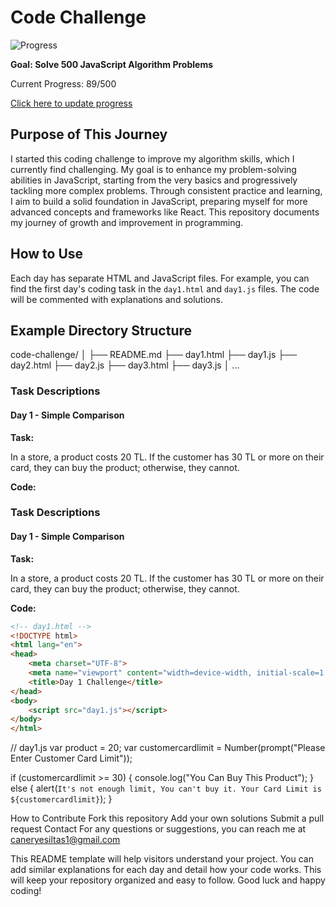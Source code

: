 # Code Challenge

![Progress](https://progress-bar.dev/89/?scale=500&title=Solved&width=400&color=babaca&suffix=/500)

**Goal: Solve 500 JavaScript Algorithm Problems**

Current Progress: 89/500

[Click here to update progress](#updating-progress)

## Purpose of This Journey

I started this coding challenge to improve my algorithm skills, which I currently find challenging. My goal is to enhance my problem-solving abilities in JavaScript, starting from the very basics and progressively tackling more complex problems. Through consistent practice and learning, I aim to build a solid foundation in JavaScript, preparing myself for more advanced concepts and frameworks like React. This repository documents my journey of growth and improvement in programming.

## How to Use

Each day has separate HTML and JavaScript files. For example, you can find the first day's coding task in the `day1.html` and `day1.js` files. The code will be commented with explanations and solutions.

## Example Directory Structure

code-challenge/
│
├── README.md
├── day1.html
├── day1.js
├── day2.html
├── day2.js
├── day3.html
├── day3.js
│
...



### Task Descriptions

#### Day 1 - Simple Comparison

**Task:**

In a store, a product costs 20 TL. If the customer has 30 TL or more on their card, they can buy the product; otherwise, they cannot.

**Code:**




### Task Descriptions

#### Day 1 - Simple Comparison

**Task:**

In a store, a product costs 20 TL. If the customer has 30 TL or more on their card, they can buy the product; otherwise, they cannot.

**Code:**


```html
<!-- day1.html -->
<!DOCTYPE html>
<html lang="en">
<head>
    <meta charset="UTF-8">
    <meta name="viewport" content="width=device-width, initial-scale=1.0">
    <title>Day 1 Challenge</title>
</head>
<body>
    <script src="day1.js"></script>
</body>
</html>
```

// day1.js
var product = 20;
var customercardlimit = Number(prompt("Please Enter Customer Card Limit"));

if (customercardlimit >= 30) {
    console.log("You Can Buy This Product");
} else {
    alert(`It's not enough limit, You can't buy it. Your Card Limit is ${customercardlimit}`);
}



How to Contribute
Fork this repository
Add your own solutions
Submit a pull request
Contact
For any questions or suggestions, you can reach me at caneryesiltas1@gmail.com


This README template will help visitors understand your project. 
You can add similar explanations for each day and detail how your code works. 
This will keep your repository organized and easy to follow. 
Good luck and happy coding!


